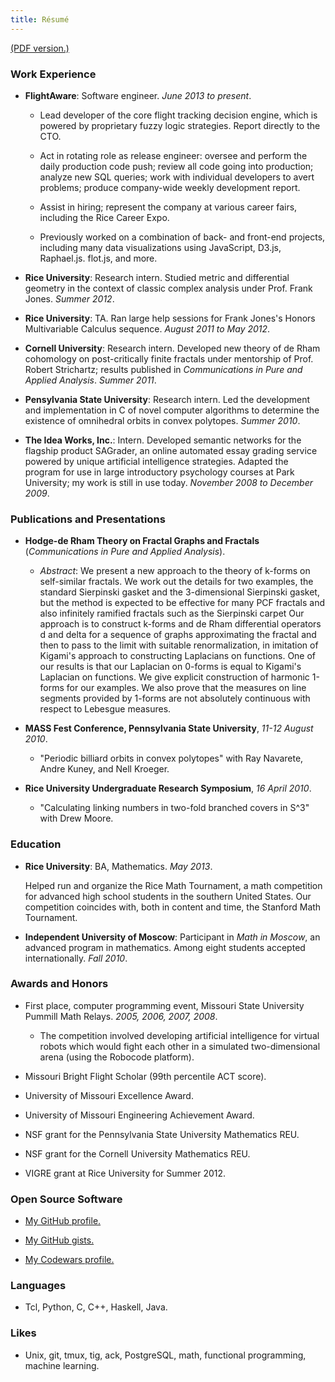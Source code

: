 ```yaml
---
title: Résumé
---
```


[(PDF version.)](https://www.dropbox.com/s/u530tv20au8v8ll/cv.pdf?dl=0)

### Work Experience

*	**FlightAware**:
	Software engineer. *June 2013 to present*.

	-	Lead developer of the core flight tracking decision engine, which is powered by proprietary fuzzy logic strategies. Report directly to the CTO.

	-	Act in rotating role as release engineer: oversee and perform the daily production code push; review all code going into production; analyze new SQL queries; work with individual developers to avert problems; produce company-wide weekly development report.

	-	Assist in hiring; represent the company at various career fairs, including the Rice Career Expo.

	-	Previously worked on a combination of back- and front-end projects, including many data visualizations using JavaScript, D3.js, Raphael.js. flot.js, and more.

*	**Rice University**:
	Research intern. Studied metric and differential geometry in the context of classic complex analysis under Prof. Frank Jones. *Summer 2012*.

*	**Rice University**: TA. Ran large help sessions for Frank Jones's Honors Multivariable Calculus sequence. *August 2011 to May 2012*.

*	**Cornell University**: Research intern. Developed new theory of de Rham cohomology on post-critically finite fractals under mentorship of Prof. Robert Strichartz; results published in *Communications in Pure and Applied Analysis*. *Summer 2011*.

*	**Pensylvania State University**: Research intern. Led the development and implementation in C of novel computer algorithms to determine the existence of omnihedral orbits in convex polytopes. *Summer 2010*.

*	**The Idea Works, Inc.**: Intern. Developed semantic networks for the flagship product SAGrader, an online automated essay grading service powered by unique artificial intelligence strategies. Adapted the program for use in large introductory psychology courses at Park University; my work is still in use today. *November 2008 to December 2009*.

### Publications and Presentations

*	**Hodge-de Rham Theory on Fractal Graphs and Fractals** (*Communications in Pure and Applied Analysis*).

	- *Abstract*: We present a new approach to the theory of k-forms on self-similar fractals. We work out the details for two examples, the standard Sierpinski gasket and the 3-dimensional Sierpinski gasket, but the method is expected to be effective for many PCF fractals and also infinitely ramified fractals such as the Sierpinski carpet Our approach is to construct k-forms and de Rham differential operators d and delta for a sequence of graphs approximating the fractal and then to pass to the limit with suitable renormalization, in imitation of Kigami's approach to constructing Laplacians on functions. One of our results is that our Laplacian on 0-forms is equal to Kigami's Laplacian on functions. We give explicit construction of harmonic 1-forms for our examples. We also prove that the measures on line segments provided by 1-forms are not absolutely continuous with respect to Lebesgue measures.

*	**MASS Fest Conference, Pennsylvania State University**, *11-12 August 2010*.

	- "Periodic billiard orbits in convex polytopes" with Ray Navarete, Andre Kuney, and Nell Kroeger.

*	**Rice University Undergraduate Research Symposium**, *16 April 2010*.

	- "Calculating linking numbers in two-fold branched covers in S^3" with Drew Moore.

### Education

*	**Rice University**:
	BA, Mathematics. *May 2013*.

	Helped run and organize the Rice Math Tournament, a math competition for advanced high school students in the southern United States. Our competition coincides with, both in content and time, the Stanford Math Tournament.
*	**Independent University of Moscow**:
	Participant in *Math in Moscow*, an advanced program in mathematics. Among eight students accepted internationally. *Fall 2010*.

### Awards and Honors

*	First place, computer programming event, Missouri State University Pummill Math Relays. *2005, 2006, 2007, 2008*.

	- The competition involved developing artificial intelligence for virtual robots which would fight each other in a simulated two-dimensional arena (using the Robocode platform).

*	Missouri Bright Flight Scholar (99th percentile ACT score).

*	University of Missouri Excellence Award.

*	University of Missouri Engineering Achievement Award.

* 	NSF grant for the Pennsylvania State University Mathematics REU.

*	NSF grant for the Cornell University Mathematics REU.

*	VIGRE grant at Rice University for Summer 2012.

### Open Source Software

*	[My GitHub profile.](http://github.com/zpconn)

*	[My GitHub gists.](http://gist.github.com/zpconn)

*	[My Codewars profile.](http://www.codewars.com/users/zpconn)

### Languages

*	Tcl, Python, C, C++, Haskell, Java.

### Likes

*	Unix, git, tmux, tig, ack, PostgreSQL, math, functional programming, machine learning.
